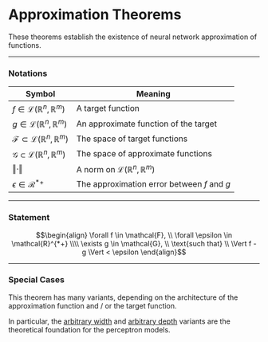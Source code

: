 # Approximation Theorems

These theorems establish the existence of neural network approximation of functions.

---

### Notations

| Symbol                                                                    | Meaning                                                                           |
| ------------------------------------------------------------------------- | --------------------------------------------------------------------------------- |
| $f \in \mathcal{L}(\mathbb{R}^{n}, \mathbb{R}^{m})$                       | A target function                                                                 |
| $g \in \mathcal{L}(\mathbb{R}^{n}, \mathbb{R}^{m})$                       | An approximate function of the target                                             |
| $\mathcal{F} \subset \mathcal{L}(\mathbb{R}^{n}, \mathbb{R}^{m})$         | The space of target functions                                                     |
| $\mathcal{G} \subset \mathcal{L}(\mathbb{R}^{n}, \mathbb{R}^{m})$         | The space of approximate functions                                                |
| $\Vert \cdot \Vert$                                                       | A norm on $\mathcal{L}(\mathbb{R}^{n}, \mathbb{R}^{m})$                           |
| $\epsilon \in \mathcal{R}^{*+}$                                           | The approximation error between $f$ and $g$                                       |

---

### Statement

$$\begin{align}
\forall f \in \mathcal{F}, \\ \forall \epsilon \in \mathcal{R}^{*+} \\\\
\exists g \in \mathcal{G}, \\ \text{such that} \\ \Vert f - g \Vert < \epsilon
\end{align}$$

---

### Special Cases

This theorem has many variants, depending on the architecture of the approximation function and / or the target function.

In particular, the [arbitrary width](arbitrary-width.md) and [arbitrary depth](arbitrary-depth.md) variants are the theoretical foundation for the perceptron models.
